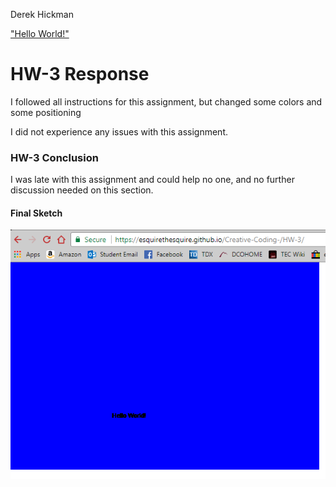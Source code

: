 Derek Hickman

["Hello World!"](https://esquirethesquire.github.io/Creative-Coding-/HW-3/)

# HW-3 Response

I followed all instructions for this assignment, but changed some colors and some positioning

I did not experience any issues with this assignment.

### HW-3 Conclusion

I was late with this assignment and could help no one, and no further discussion needed on this section.

#### Final Sketch


![This is my final hw-3 sketch](Image.png)
